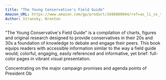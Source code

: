 ```yaml
---
title: "The Young Conservative's Field Guide"
Amazon_URL: https://www.amazon.com/gp/product/1608880044/ref=as_li_ss_tl?ie=UTF8&linkCode=ll1&tag=internetbo00a-20
Author: Stransky, Brenton
---
```

"The Young Conservative's Field Guide" is a compilation of charts, figures and original research designed to provide conservatives in their 20s and 30s a foundation of knowledge to debate and engage their peers. This book equips readers with accessible information similar to the way a field guide would; colorful, engaging, easily referenced and informative, yet brief: full-color pages in vibrant visual presentation.
 
Concentrating on the major campaign promises and agenda points of President Ob